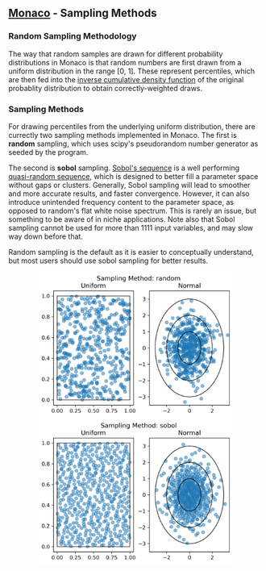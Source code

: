 ## [Monaco](../../) - Sampling Methods

### Random Sampling Methodology

The way that random samples are drawn for different probability distributions in Monaco is that random numbers are first drawn from a uniform distribution in the range [0, 1]. These represent percentiles, which are then fed into the [inverse cumulative density function](https://en.wikipedia.org/wiki/Quantile_function) of the original probablity distribution to obtain correctly-weighted draws.

### Sampling Methods

For drawing percentiles from the underlying uniform distribution, there are currectly two sampling methods implemented in Monaco. The first is **random** sampling, which uses scipy's pseudorandom number generator as seeded by the program.

The second is **sobol** sampling. [Sobol's sequence](https://en.wikipedia.org/wiki/Sobol_sequence) is a well performing [quasi-random sequence](https://en.wikipedia.org/wiki/Low-discrepancy_sequence), which is designed to better fill a parameter space without gaps or clusters. Generally, Sobol sampling will lead to smoother and more accurate results, and faster convergence. However, it can also introduce unintended frequency content to the parameter space, as opposed to random's flat white noise spectrum. This is rarely an issue, but something to be aware of in niche applications. Note also that Sobol sampling cannot be used for more than 1111 input variables, and may slow way down before that.

Random sampling is the default as it is easier to conceptually understand, but most users should use sobol sampling for better results.

<p float="left" align="center">
<img width="387.5" height="288.75" src="random_sampling.png">  
</br>
<img width="387.5" height="288.75" src="sobol_sampling.png">
</p>
